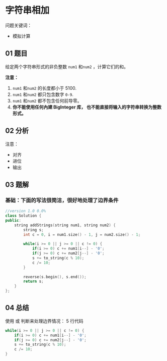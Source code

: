 # 字符串相加
问题关键词：

- 模拟计算

## 01 题目

给定两个字符串形式的非负整数 `num1` 和`num2` ，计算它们的和。

**注意：**

1. `num1` 和`num2` 的长度都小于 5100.
2. `num1` 和`num2` 都只包含数字 `0-9`.
3. `num1` 和`num2` 都不包含任何前导零。
4. **你不能使用任何內建 BigInteger 库， 也不能直接将输入的字符串转换为整数形式。**

## 02 分析

注意：

- 对齐
- 进位
- 输出

## 03 题解

### 基础：下面的写法很简洁，很好地处理了边界条件

```c++
//version 1.0 0.0%
class Solution {
public:
    string addStrings(string num1, string num2) {
        string s;
        int c = 0, i = num1.size() - 1, j = num2.size() - 1;
        
        while(i >= 0 || j >= 0 || c != 0) {
            if(i >= 0) c += num1[i--] - '0';
            if(j >= 0) c += num2[j--] - '0';
            s += to_string(c % 10);
            c /= 10;
        } 
        
        reverse(s.begin(), s.end());
        return s;
    }
};
```

## 04 总结

使用 或 判断来处理边界情况： 5 行代码

```c++
while(i >= 0 || j >= 0 || c != 0) {
    if(i >= 0) c += num1[i--] - '0';
    if(j >= 0) c += num2[j--] - '0';
    s += to_string(c % 10);
    c /= 10;
}
```

